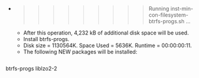 * >>>>>>>>> Running inst-min-con-filesystem-btrfs-progs.sh ...
  * After this operation, 4,232 kB of additional disk space will be used.
  * Install btrfs-progs.
  * Disk size = 1130564K. Space Used = 5636K. Runtime = 00:00:00:11.
  * The following NEW packages will be installed:
  ```bash
btrfs-progs liblzo2-2
  ```
